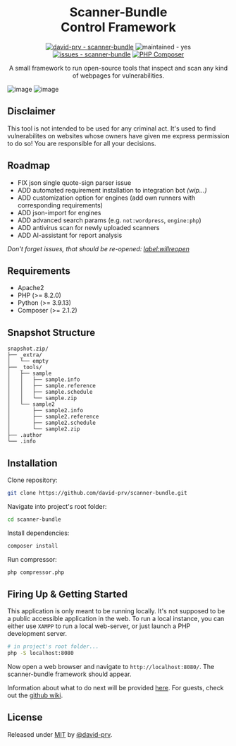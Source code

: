 <h1 align="center">
 Scanner-Bundle<br/>
 Control Framework
</h1>
<p align="center">
 <a href="https://github.com/david-prv/scanner-bundle" title="Go to GitHub repo"><img src="https://img.shields.io/static/v1?label=david-prv&amp;message=scanner-bundle&amp;color=blue&amp;logo=github" alt="david-prv - scanner-bundle"></a>
 <img src="https://img.shields.io/badge/maintained-yes-blue" alt="maintained - yes">
 <a href="https://github.com/david-prv/scanner-bundle/issues"><img src="https://img.shields.io/github/issues/david-prv/scanner-bundle" alt="issues - scanner-bundle"></a>
 <a href="https://github.com/david-prv/scanner-bundle/actions/workflows/php.yml"><img src="https://github.com/david-prv/scanner-bundle/actions/workflows/php.yml/badge.svg" alt="PHP Composer"></a>
</p>
<p align="center">
 A small framework to run open-source tools that inspect and scan any kind of webpages for vulnerabilities.<br>
</p>

![image](https://github.com/david-prv/scanner-bundle/assets/66866223/9625b036-4691-431d-9568-1cfb5ef8189b)
![image](https://github.com/david-prv/scanner-bundle/assets/66866223/dc557ba3-db70-4c87-aee1-bb7953de26d1)


## Disclaimer

This tool is not intended to be used for any criminal act. It's used to find vulnerabilites on websites whose owners
have given me express permission to do so! You are responsible for all your decisions.

## Roadmap

- FIX json single quote-sign parser issue
- ADD automated requirement installation to integration bot *(wip...)*
- ADD customization option for engines (add own runners with corresponding requirements)
- ADD json-import for engines
- ADD advanced search params (e.g. `not:wordpress`, `engine:php`)
- ADD antivirus scan for newly uploaded scanners
- ADD AI-assistant for report analysis

*Don't forget issues, that should be
re-opened: [label:willreopen](https://github.com/david-prv/scanner-bundle/issues?q=is%3Aissue+label%3Awillreopen)*

## Requirements

- Apache2
- PHP (>= 8.2.0)
- Python (>= 3.9.13)
- Composer (>= 2.1.2)

## Snapshot Structure

```
snapshot.zip/
├── _extra/
│   └── empty
├── _tools/
│   ├── sample
│   │   ├── sample.info
│   │   ├── sample.reference
│   │   ├── sample.schedule
│   │   └── sample.zip
│   └── sample2
│       ├── sample2.info
│       ├── sample2.reference
│       ├── sample2.schedule
│       └── sample2.zip
├── .author
└── .info
```

## Installation

Clone repository:

```bash
git clone https://github.com/david-prv/scanner-bundle.git
```

Navigate into project's root folder:

```bash
cd scanner-bundle
```

Install dependencies:

```bash
composer install
```

Run compressor:

```bash
php compressor.php
```

## Firing Up & Getting Started

This application is only meant to be running locally. It's not supposed to be a public accessible application in the
web. To run a local instance, you can either use `XAMPP` to run a local web-server, or just launch a PHP development
server.

```bash
# in project's root folder...
php -S localhost:8080
```

Now open a web browser and navigate to `http://localhost:8080/`. The scanner-bundle framework should appear.

Information about what to do next will be
provided [here](https://wiki.etage-4.de/books/eigenentwicklung/chapter/scanner-bundle). For guests, check out
the [github wiki](/#).

## License

Released under [MIT](/LICENSE) by [@david-prv](https://github.com/david-prv).
